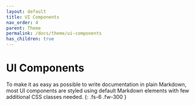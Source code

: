 ```yaml
---
layout: default
title: UI Components
nav_order: 4
parent: Theme
permalink: /docs/theme/ui-components
has_children: true
---
```


# UI Components

To make it as easy as possible to write documentation in plain Markdown, most UI components are styled using default Markdown elements with few additional CSS classes needed.
{: .fs-6 .fw-300 }
